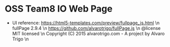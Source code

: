 # OSS Team8 IO Web Page

- UI reference: https://html5-templates.com/preview/fullpage_js.html \n
fullPage 2.9.4 \n
https://github.com/alvarotrigo/fullPage.js \n
@license MIT licensed \n
Copyright (C) 2015 alvarotrigo.com - A project by Alvaro Trigo \n
